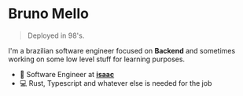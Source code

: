 # Bruno Mello

> Deployed in 98's.

I'm a brazilian software engineer focused on **Backend** and sometimes working on some low level stuff for learning purposes.

- :office: Software Engineer at [**isaac**](https://isaac.com.br/)
- :computer: Rust, Typescript and whatever else is needed for the job
